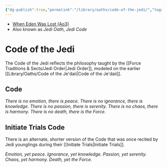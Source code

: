 ```yaml
---
{"dg-publish":true,"permalink":"/library/oaths/code-of-the-jedi/","tags":["oath"],"noteIcon":"saber1"}
---
```


- [When Eden Was Lost (Ao3)](https://archiveofourown.org/works/19334440/chapters/45992584)
- Also known as *Jedi Oath*, *Jedi Code*
# Code of the Jedi
The Code of the Jedi reflects the philosophy taught by the [[Force Traditions & Sects/Jedi Order\|Jedi Order]], modeled on the earlier [[Library/Oaths/Code of the Je'daii\|Code of the Je'daii]].
## Code
_There is no emotion, there is peace._
_There is no ignorance, there is knowledge._
_There is no passion, there is serenity._
_There is no chaos, there is harmony._
_There is no death, there is the Force._
## Initiate Trials Code
There is an alternate, shorter version of the Code that was once recited by Jedi younglings during their [[Initiate Trials\|Initiate Trials]].

_Emotion, yet peace._
_Ignorance, yet knowledge._
_Passion, yet serenity._
_Chaos, yet harmony._
_Death, yet the Force._